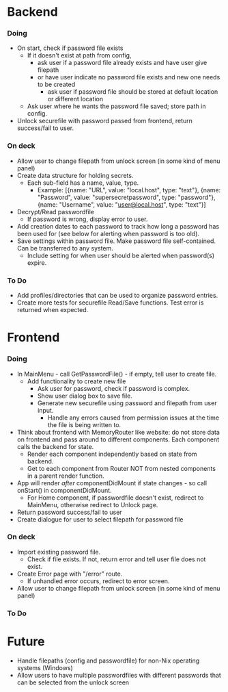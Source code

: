 # Backend

### Doing
- On start, check if password file exists
    - If it doesn't exist at path from config,
        - ask user if a password file already exists and have user give filepath
        - or have user indicate no password file exists and new one needs to be created
            - ask user if password file should be stored at default location or different location
    - Ask user where he wants the password file saved; store path in config.
- Unlock securefile with password passed from frontend, return success/fail to user.

### On deck
- Allow user to change filepath from unlock screen (in some kind of menu panel)
- Create data structure for holding secrets.
    - Each sub-field has a name, value, type.
        - Example: [{name: "URL", value: "local.host", type: "text"}, {name: "Password", value: "supersecretpassword", type: "password"}, {name: "Username", value: "user@local.host", type: "text"}]
- Decrypt/Read passwordfile
    - If password is wrong, display error to user.
- Add creation dates to each password to track how long a password has been used for (see below for alerting when password is too old).
- Save settings within password file. Make password file self-contained. Can be transferred to any system.
  - Include setting for when user should be alerted when password(s) expire.

### To Do
- Add profiles/directories that can be used to organize password entries.
- Create more tests for securefile Read/Save functions. Test error is returned when expected.

# Frontend

### Doing
- In MainMenu - call GetPasswordFile() - if empty, tell user to create file.
  - Add functionality to create new file
    - Ask user for password, check if password is complex.
    - Show user dialog box to save file.
    - Generate new securefile using password and filepath from user input.
      - Handle any errors caused from permission issues at the time the file is being written to.
- Think about frontend with MemoryRouter like website: do not store data on frontend and pass around to different components. Each component calls the backend for state.
  - Render each component independently based on state from backend.
  - Get to each component from Router NOT from nested components in a parent render function.
- App will render *after* componentDidMount if state changes - so call onStart() in componentDidMount.
  - For Home component, if passwordfile doesn't exist, redirect to MainMenu, otherwise redirect to Unlock page.
- Return password success/fail to user
- Create dialogue for user to select filepath for password file

### On deck
- Import existing password file.
  - Check if file exists. If not, return error and tell user file does not exist.
- Create Error page with "/error" route.
  - If unhandled error occurs, redirect to error screen.
- Allow user to change filepath from unlock screen (in some kind of menu panel)

### To Do

# Future
- Handle filepaths (config and passwordfile) for non-Nix operating systems (Windows)
- Allow users to have multiple passwordfiles with different passwords that can be selected from the unlock screen
